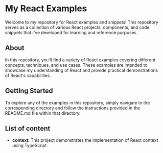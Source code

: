 # My React Examples

Welcome to my repository for React examples and snippets! This repository serves as a collection of various React projects, components, and code snippets that I've developed for learning and reference purposes.

## About

In this repository, you'll find a variety of React examples covering different concepts, techniques, and use cases. These examples are intended to showcase my understanding of React and provide practical demonstrations of React's capabilities.

## Getting Started

To explore any of the examples in this repository, simply navigate to the corresponding directory and follow the instructions provided in the README.md file within that directory.

## List of content

- **context**: This project demonstrates the implementation of React context using TypeScript.
